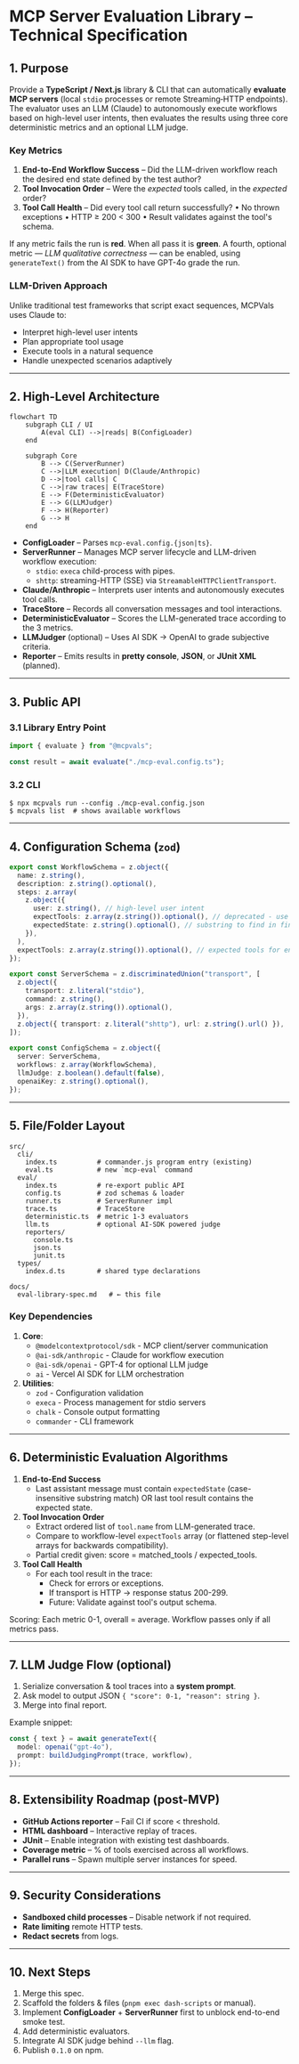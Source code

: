 # MCP Server Evaluation Library – Technical Specification

## 1. Purpose

Provide a **TypeScript / Next.js** library & CLI that can automatically **evaluate MCP servers** (local `stdio` processes or remote Streaming‐HTTP endpoints). The evaluator uses an LLM (Claude) to autonomously execute workflows based on high-level user intents, then evaluates the results using three core deterministic metrics and an optional LLM judge.

### Key Metrics

1. **End-to-End Workflow Success** – Did the LLM-driven workflow reach the desired end state defined by the test author?
2. **Tool Invocation Order** – Were the _expected_ tools called, in the _expected_ order?
3. **Tool Call Health** – Did every tool call return successfully? • No thrown exceptions • HTTP ≥ 200 < 300 • Result validates against the tool's schema.

If any metric fails the run is **red**. When all pass it is **green**. A fourth, optional metric — _LLM qualitative correctness_ — can be enabled, using `generateText()` from the AI SDK to have GPT-4o grade the run.

### LLM-Driven Approach

Unlike traditional test frameworks that script exact sequences, MCPVals uses Claude to:

- Interpret high-level user intents
- Plan appropriate tool usage
- Execute tools in a natural sequence
- Handle unexpected scenarios adaptively

---

## 2. High-Level Architecture

```mermaid
flowchart TD
    subgraph CLI / UI
        A(eval CLI) -->|reads| B(ConfigLoader)
    end

    subgraph Core
        B --> C(ServerRunner)
        C -->|LLM execution| D(Claude/Anthropic)
        D -->|tool calls| C
        C -->|raw traces| E(TraceStore)
        E --> F(DeterministicEvaluator)
        E --> G(LLMJudger)
        F --> H(Reporter)
        G --> H
    end
```

- **ConfigLoader** – Parses `mcp-eval.config.{json|ts}`.
- **ServerRunner** – Manages MCP server lifecycle and LLM-driven workflow execution:
  - `stdio`: `execa` child-process with pipes.
  - `shttp`: streaming-HTTP (SSE) via `StreamableHTTPClientTransport`.
- **Claude/Anthropic** – Interprets user intents and autonomously executes tool calls.
- **TraceStore** – Records all conversation messages and tool interactions.
- **DeterministicEvaluator** – Scores the LLM-generated trace according to the 3 metrics.
- **LLMJudger** (optional) – Uses AI SDK → OpenAI to grade subjective criteria.
- **Reporter** – Emits results in **pretty console**, **JSON**, or **JUnit XML** (planned).

---

## 3. Public API

### 3.1 Library Entry Point

```ts
import { evaluate } from "@mcpvals";

const result = await evaluate("./mcp-eval.config.ts");
```

### 3.2 CLI

```
$ npx mcpvals run --config ./mcp-eval.config.json
$ mcpvals list  # shows available workflows
```

---

## 4. Configuration Schema (`zod`)

```ts
export const WorkflowSchema = z.object({
  name: z.string(),
  description: z.string().optional(),
  steps: z.array(
    z.object({
      user: z.string(), // high-level user intent
      expectTools: z.array(z.string()).optional(), // deprecated - use workflow-level
      expectedState: z.string().optional(), // substring to find in final output
    }),
  ),
  expectTools: z.array(z.string()).optional(), // expected tools for entire workflow
});

export const ServerSchema = z.discriminatedUnion("transport", [
  z.object({
    transport: z.literal("stdio"),
    command: z.string(),
    args: z.array(z.string()).optional(),
  }),
  z.object({ transport: z.literal("shttp"), url: z.string().url() }),
]);

export const ConfigSchema = z.object({
  server: ServerSchema,
  workflows: z.array(WorkflowSchema),
  llmJudge: z.boolean().default(false),
  openaiKey: z.string().optional(),
});
```

---

## 5. File/Folder Layout

```
src/
  cli/
    index.ts          # commander.js program entry (existing)
    eval.ts           # new `mcp-eval` command
  eval/
    index.ts          # re-export public API
    config.ts         # zod schemas & loader
    runner.ts         # ServerRunner impl
    trace.ts          # TraceStore
    deterministic.ts  # metric 1-3 evaluators
    llm.ts            # optional AI-SDK powered judge
    reporters/
      console.ts
      json.ts
      junit.ts
  types/
    index.d.ts        # shared type declarations

docs/
  eval-library-spec.md   # ← this file
```

### Key Dependencies

1. **Core**:
   - `@modelcontextprotocol/sdk` - MCP client/server communication
   - `@ai-sdk/anthropic` - Claude for workflow execution
   - `@ai-sdk/openai` - GPT-4 for optional LLM judge
   - `ai` - Vercel AI SDK for LLM orchestration
2. **Utilities**:
   - `zod` - Configuration validation
   - `execa` - Process management for stdio servers
   - `chalk` - Console output formatting
   - `commander` - CLI framework

---

## 6. Deterministic Evaluation Algorithms

1. **End-to-End Success**
   - Last assistant message must contain `expectedState` (case-insensitive substring match) OR last tool result contains the expected state.
2. **Tool Invocation Order**
   - Extract ordered list of `tool.name` from LLM-generated trace.
   - Compare to workflow-level `expectTools` array (or flattened step-level arrays for backwards compatibility).
   - Partial credit given: score = matched_tools / expected_tools.
3. **Tool Call Health**
   - For each tool result in the trace:
     - Check for errors or exceptions.
     - If transport is HTTP → response status 200-299.
     - Future: Validate against tool's output schema.

Scoring: Each metric 0-1, overall = average. Workflow passes only if all metrics pass.

---

## 7. LLM Judge Flow (optional)

1. Serialize conversation & tool traces into a **system prompt**.
2. Ask model to output JSON `{ "score": 0-1, "reason": string }`.
3. Merge into final report.

Example snippet:

```ts
const { text } = await generateText({
  model: openai("gpt-4o"),
  prompt: buildJudgingPrompt(trace, workflow),
});
```

---

## 8. Extensibility Roadmap (post-MVP)

- **GitHub Actions reporter** – Fail CI if score < threshold.
- **HTML dashboard** – Interactive replay of traces.
- **JUnit** – Enable integration with existing test dashboards.
- **Coverage metric** – % of tools exercised across all workflows.
- **Parallel runs** – Spawn multiple server instances for speed.

---

## 9. Security Considerations

- **Sandboxed child processes** – Disable network if not required.
- **Rate limiting** remote HTTP tests.
- **Redact secrets** from logs.

---

## 10. Next Steps

1. Merge this spec.
2. Scaffold the folders & files (`pnpm exec dash-scripts` or manual).
3. Implement **ConfigLoader** + **ServerRunner** first to unblock end-to-end smoke test.
4. Add deterministic evaluators.
5. Integrate AI SDK judge behind `--llm` flag.
6. Publish `0.1.0` on npm.
